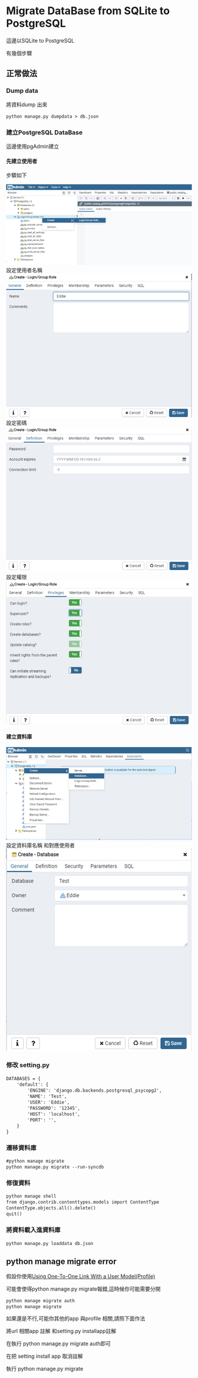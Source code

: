 # Migrate DataBase from SQLite to PostgreSQL

這邊以SQLite to PostgreSQL

有幾個步驟

## 正常做法

### Dump data
將資料dump 出來
```
python manage.py dumpdata > db.json
```

### 建立PostgreSQL DataBase
這邊使用pgAdmin建立<br>
#### 先建立使用者
步驟如下

<img src="1.png">
設定使用者名稱
<img src="2.png">
設定密碼
<img src="3.png">
設定權限
<img src="4.png">

#### 建立資料庫

<img src="5.png" >
設定資料庫名稱 和對應使用者
<img src="6.png" >

### 修改 setting.py
```
DATABASES = {
    'default': {
        'ENGINE': 'django.db.backends.postgresql_psycopg2',
        'NAME': 'Test',
        'USER': 'Eddie',
        'PASSWORD': '12345',
        'HOST': 'localhost',
        'PORT': '',
    }
}
```



### 遷移資料庫
```
#python manage migrate
python manage.py migrate --run-syncdb
```

### 修復資料
```
python manage shell
from django.contrib.contenttypes.models import ContentType
ContentType.objects.all().delete()
quit()
```

### 將資料載入進資料庫
```
python manage.py loaddata db.json
```

## python manage migrate error
假設你使用<a href="https://github.com/Eddie02582/Django-tutorial/tree/master/Extend%20Django%20USER%20Model#using-one-to-one-link-with-a-user-modelprofile">Using One-To-One Link With a User Model(Profile) </a>

可能會使得python manage.py migrate報錯,這時候你可能需要分開

```
python manage migrate auth
python manage migrate 
```

如果還是不行,可能你其他的app 與profile 相關,請照下面作法

將url 相關app 註解 和setting.py installapp註解

在執行 python manage.py migrate auth即可

在把 setting install app 取消註解

執行 python manage.py migrate 










